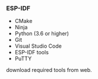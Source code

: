 ### ESP-IDF
- CMake
- Ninja
- Python (3.6 or higher)
- Git
- Visual Studio Code
- ESP-IDF tools
- PuTTY

download required tools from web. 
